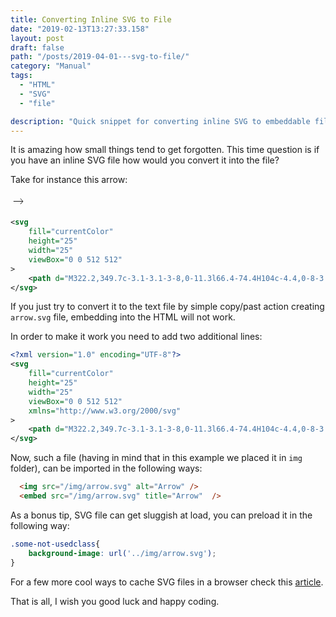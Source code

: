```yaml
---
title: Converting Inline SVG to File
date: "2019-02-13T13:27:33.158"
layout: post
draft: false
path: "/posts/2019-04-01---svg-to-file/"
category: "Manual"
tags:
  - "HTML"
  - "SVG"
  - "file"

description: "Quick snippet for converting inline SVG to embeddable file."
---
```


It is amazing how small things tend to get forgotten.
This time question is if you have an inline SVG file how would you convert it into the file?


Take for instance this arrow: 
<div style="display:inline;">
  <svg 
      fill="currentColor"
      height="25"
      width="25"
      viewBox="0 0 512 512"
  >
      <path d="M322.2,349.7c-3.1-3.1-3-8,0-11.3l66.4-74.4H104c-4.4,0-8-3.6-8-8c0-4.4,3.6-8,8-8h284.6l-66.3-74.4c-2.9-3.4-3.2-8.1-0.1-11.2c3.1-3.1,8.5-3.3,11.4-0.1c0,0,79.2,87,80,88s2.4,2.8,2.4,5.7s-1.6,4.9-2.4,5.7s-80,88-80,88c-1.5,1.5-3.6,2.3-5.7,2.3C325.8,352,323.8,351.2,322.2,349.7z"></path>
  </svg>
</div>

```xml
<svg 
    fill="currentColor"
    height="25"
    width="25"
    viewBox="0 0 512 512"
>
    <path d="M322.2,349.7c-3.1-3.1-3-8,0-11.3l66.4-74.4H104c-4.4,0-8-3.6-8-8c0-4.4,3.6-8,8-8h284.6l-66.3-74.4c-2.9-3.4-3.2-8.1-0.1-11.2c3.1-3.1,8.5-3.3,11.4-0.1c0,0,79.2,87,80,88s2.4,2.8,2.4,5.7s-1.6,4.9-2.4,5.7s-80,88-80,88c-1.5,1.5-3.6,2.3-5.7,2.3C325.8,352,323.8,351.2,322.2,349.7z"></path>
</svg>

```

If you just try to convert it to the text file by simple copy/past action creating ```arrow.svg``` file, embedding into the HTML will not work.

In order to make it work you need to add two additional lines:
```xml
<?xml version="1.0" encoding="UTF-8"?>
<svg 
    fill="currentColor"
    height="25"
    width="25"
    viewBox="0 0 512 512"
    xmlns="http://www.w3.org/2000/svg"
>
    <path d="M322.2,349.7c-3.1-3.1-3-8,0-11.3l66.4-74.4H104c-4.4,0-8-3.6-8-8c0-4.4,3.6-8,8-8h284.6l-66.3-74.4c-2.9-3.4-3.2-8.1-0.1-11.2c3.1-3.1,8.5-3.3,11.4-0.1c0,0,79.2,87,80,88s2.4,2.8,2.4,5.7s-1.6,4.9-2.4,5.7s-80,88-80,88c-1.5,1.5-3.6,2.3-5.7,2.3C325.8,352,323.8,351.2,322.2,349.7z"></path>
</svg>

```

Now, such a file (having in mind that in this example we placed it in `img` folder), can be imported in the following ways:

```html
  <img src="/img/arrow.svg" alt="Arrow" />
  <embed src="/img/arrow.svg" title="Arrow"  />
```

As a bonus tip, SVG file can get sluggish at load, you can preload it in the following way:
```css
.some-not-usedclass{
    background-image: url('../img/arrow.svg');
}
```

For a few more cool ways to cache SVG files in a browser check this [article](https://css-tricks.com/inline-svg-cached/).

That is all, I wish you good luck and happy coding.

